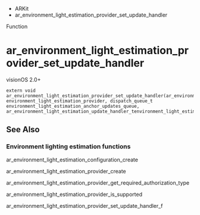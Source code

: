 

- ARKit
-  ar_environment_light_estimation_provider_set_update_handler 

Function

# ar_environment_light_estimation_provider_set_update_handler

visionOS 2.0+

``` source
extern void ar_environment_light_estimation_provider_set_update_handler(ar_environment_light_estimation_provider_t environment_light_estimation_provider, dispatch_queue_t environment_light_estimation_anchor_updates_queue, ar_environment_light_estimation_update_handler_tenvironment_light_estimation_update_handler);
```

## See Also

### Environment lighting estimation functions

ar_environment_light_estimation_configuration_create

ar_environment_light_estimation_provider_create

ar_environment_light_estimation_provider_get_required_authorization_type

ar_environment_light_estimation_provider_is_supported

ar_environment_light_estimation_provider_set_update_handler_f

